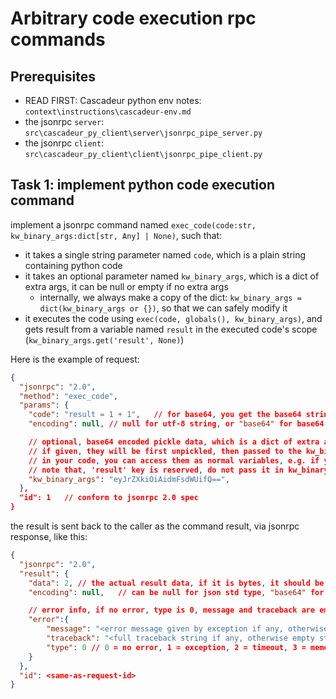# Arbitrary code execution rpc commands

## Prerequisites

- READ FIRST: Cascadeur python env notes: `context\instructions\cascadeur-env.md`
- the jsonrpc `server`: `src\cascadeur_py_client\server\jsonrpc_pipe_server.py`
- the jsonrpc `client`: `src\cascadeur_py_client\client\jsonrpc_pipe_client.py`

## Task 1: implement python code execution command

implement a jsonrpc command named `exec_code(code:str, kw_binary_args:dict[str, Any] | None)`, such that:
- it takes a single string parameter named `code`, which is a plain string containing python code
- it takes an optional parameter named `kw_binary_args`, which is a dict of extra args, it can be null or empty if no extra args
  - internally, we always make a copy of the dict: `kw_binary_args = dict(kw_binary_args or {})`, so that we can safely modify it
- it executes the code using `exec(code, globals(), kw_binary_args)`, and gets result from a variable named `result` in the executed code's scope (`kw_binary_args.get('result', None)`)

Here is the example of request:
```json
{
  "jsonrpc": "2.0",
  "method": "exec_code",
  "params": {
    "code": "result = 1 + 1",   // for base64, you get the base64 string of the encoded code string
    "encoding": null, // null for utf-8 string, or "base64" for base64 encoded string

    // optional, base64 encoded pickle data, which is a dict of extra args, can be null or empty if no extra args
    // if given, they will be first unpickled, then passed to the kw_binary_args parameter of exec_code()
    // in your code, you can access them as normal variables, e.g. if you pass {"key": "value"}, in your code you can access it as varaible named `key`, like this: print(key)  # prints "value"
    // note that, 'result' key is reserved, do not pass it in kw_binary_args
    "kw_binary_args": "eyJrZXkiOiAidmFsdWUifQ==", 
  },
  "id": 1   // conform to jsonrpc 2.0 spec
}
```
  
the result is sent back to the caller as the command result, via jsonrpc response, like this:
```json
{
  "jsonrpc": "2.0",
  "result": {
    "data": 2, // the actual result data, if it is bytes, it should be base64 encoded
    "encoding": null,   // can be null for json std type, "base64" for binary data (pickle)

    // error info, if no error, type is 0, message and traceback are empty string
    "error":{
        "message": "<error message given by exception if any, otherwise empty string>",
        "traceback": "<full traceback string if any, otherwise empty string>",
        "type": 0 // 0 = no error, 1 = exception, 2 = timeout, 3 = memory limit exceeded, etc.
    }
  },
  "id": <same-as-request-id>
}
```

